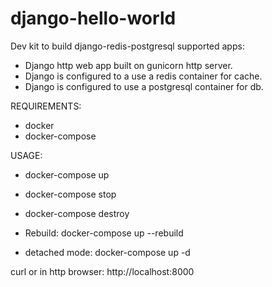 # django-hello-world

Dev kit to build django-redis-postgresql supported apps:

- Django http web app built on gunicorn http server.
- Django is configured to a use a redis container for cache.
- Django is configured to use a postgresql container for db.


REQUIREMENTS:
- docker
- docker-compose

USAGE:
- docker-compose up
- docker-compose stop
- docker-compose destroy
- Rebuild: docker-compose up --rebuild

- detached mode: docker-compose up -d

curl or in http browser: http://localhost:8000
